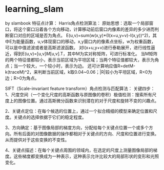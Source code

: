 # learning_slam
by slambook
特征点计算：
Harris角点检测算法：
原始思想：选取一个局部窗口，将这个窗口沿着各个方向移动，计算移动前后窗口内像素的差异的多少进而判断窗口对应的区域是否为角点。
E(u,v)=sum(w(x,y)*(I(x+u,y+v)-I(x,y))^2)，其中E为能量函数，u,v体现窗口的移动，x,y窗口内的像素点坐标，w为权重函数，可以是中值滤波或者是高斯滤波函数。
对I(x+u,y+v)进行泰勒展开，进行线性逼近，得到E(u,v)=[u,v]*M*[u,v].T，其中M为实对称矩阵，可进行标准化。
当M矩阵的两个特征值都较小，表示当前区域为平坦区域；当两个特征值都较大，表示为角点；当一个较大，一个较小时，表示为边。
还可计算响应值R=detM-k(traceM)^2，来判断当前区域，k取0.04~0.06；|R|较小为平坦区域，R<0为边；R>0为角点。

SIFT（Scale-invariant feature transform）角点检测与匹配算法：
关键四步：
1、尺度空间（一个变化尺度的高斯函数与原图像的卷积）极值检测：搜索所有尺度上的图像位置。通过高斯微分函数来识别潜在的对于尺度和旋转不变的兴趣点。

2、关键点定位：在每个候选的位置上，通过一个拟合精细的模型来确定位置和尺度。关键点的选择依据于它们的稳定程度。

3、方向确定：基于图像局部的梯度方向，分配给每个关键点位置一个或多个方向。所有后面的对图像数据的操作都相对于关键点的方向、尺度和位置进行变换。从而提供对于这些变换的不变性。

4、关键点描述：在每个关键点周围的领域内，在选定的尺度上测量图像局部的梯度。这些梯度都变换成为一种表示，这种表示允许比较大的局部形状的变形和光照变化。
